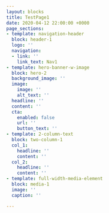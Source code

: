 ```yaml
---
layout: blocks
title: TestPage1
date: 2020-04-12 22:00:00 +0000
page_sections:
- template: navigation-header
  block: header-1
  logo: ''
  navigation:
  - link: ''
    link_text: Nav1
- template: hero-banner-w-image
  block: hero-2
  background_image: ''
  image:
    image: ''
    alt_text: ''
  headline: ''
  content: ''
  cta:
    enabled: false
    url: ''
    button_text: ''
- template: 2-column-text
  block: two-column-1
  col_1:
    headline: ''
    content: ''
  col_2:
    headline: ''
    content: ''
- template: full-width-media-element
  block: media-1
  image: ''
  caption: ''

---
```

